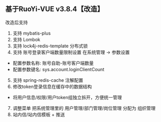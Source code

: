 ## 基于RuoYi-VUE v3.8.4【改造】
改造后支持
1. 支持 mybatis-plus 
2. 支持 Lombok 
3. 支持 lock4j-redis-template 分布式锁
4. 支持 账号登录客户端数量限制设置 在系统管理 -> 参数设置 
  * 配置参数名称: 账号自助-账号客户端数量 
  * 配置参数键名: sys.account.loginClientCount
5. 支持 spring-redis-cache 注解配置
6. 修改token登录信息在缓存中的数据结构 
  * 将用户信息/权限/用户token组独立拆开，方便统一管理
7. 调整菜单 把系统管理里的 用户管理/部门管理/岗位管理 分配为 组织管理
8. 站内信/站内信模板 + 推送